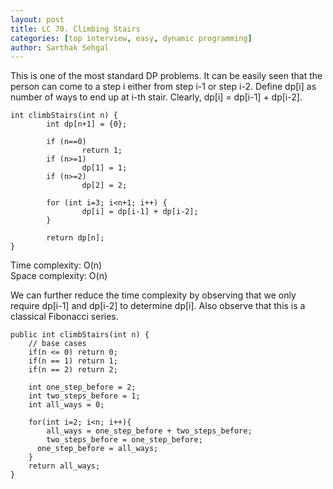```yaml
---
layout: post
title: LC 70. Climbing Stairs
categories: [top interview, easy, dynamic programming]
author: Sarthak Sehgal
---
```

This is one of the most standard DP problems. It can be easily seen that the person can come to a step i either from step i-1 or step i-2. Define dp[i] as number of ways to end up at i-th stair. Clearly, dp[i] = dp[i-1] + dp[i-2].

```
int climbStairs(int n) {
		int dp[n+1] = {0};

		if (n==0)
				return 1;
		if (n>=1)
				dp[1] = 1;
		if (n>=2)
				dp[2] = 2;

		for (int i=3; i<n+1; i++) {
				dp[i] = dp[i-1] + dp[i-2];
		}

		return dp[n];
}
```
Time complexity: O(n)  
Space complexity: O(n)

We can further reduce the time complexity by observing that we only require dp[i-1] and dp[i-2] to determine dp[i]. Also observe that this is a classical Fibonacci series.

```
public int climbStairs(int n) {
    // base cases
    if(n <= 0) return 0;
    if(n == 1) return 1;
    if(n == 2) return 2;

    int one_step_before = 2;
    int two_steps_before = 1;
    int all_ways = 0;

    for(int i=2; i<n; i++){
    	all_ways = one_step_before + two_steps_before;
    	two_steps_before = one_step_before;
      one_step_before = all_ways;
    }
    return all_ways;
}
```